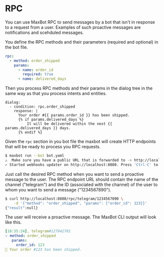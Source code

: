# RPC

You can use MaxBot RPC to send messages by a bot that isn't in response to a request from a user. Examples of such proactive messages are notifications and scehduled messages.

You define the RPC methods and their parameters (required and optional) in the bot file.

```yaml
rpc:
  - method: order_shipped
    params:
      - name: order_id
        required: true
      - name: delivered_days
```

Then you process RPC methods and their params in the dialog tree in the same way as that you process intents and entities.

```django
dialog:
  - condition: rpc.order_shipped
    response: |
      Your order #{{ params.order_id }} has been shipped.
      {% if params.delivered_days %}
          It will be delivered within the next {{ params.delivered_days }} days.
      {% endif %}
```

Given the `rpc` section in you bot file the maxbot will create HTTP endpoints that will be ready to process you RPC requests.

```bash
$ maxbot run --bot bot.yaml
⚠  Make sure you have a public URL that is forwarded to -> http://localhost:8080/telegram and register webhook for it.
✓ Started webhooks updater on http://localhost:8080. Press 'Ctrl-C' to exit.
```

Just call the desired RPC method when you want to send a proactive message to the user. The RPC endpoint URL should contain the name of the channel ("telegram") and the ID (associated with the channel) of the user to whom you want to send a message ("1234567890").

```bash
$ curl http://localhost:8080/rpc/telegram/1234567890 \
    -d '{"method": "order_shipped", "params": {"order_id": 123}}'
{"result":null}
```

The user will receive a proactive message. The MaxBot CLI output will look like this.

```yaml
[18:55:24], telegram#127942701
💡 method: order_shipped
   params:
     order_id: 123
🤖 Your order #123 has been shipped.
```